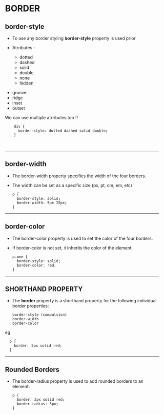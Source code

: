 # BORDER


## border-style

- To use any border styling **border-style** property is used prior
- Atrributes : 

  - dotted 
  - dashed
  - solid
  - double 
  - none 
  - hidden
<!-- these are further 3d borders -->
  - groove
  - ridge
  - inset 
  - outset

We can use multiple atrributes too !!

        div {
          border-style: dotted dashed solid double;
        }

<br>

---
## border-width

- The border-width property specifies the width of the four borders.
- The width can be set as a specific size (px, pt, cm, em, etc)

      p {
        border-style: solid;
        border-width: 5px 20px; 
      }

---
## border-color

- The border-color property is used to set the color of the four borders.
- If border-color is not set, it inherits the color of the element.

      p.one {
        border-style: solid;
        border-color: red;
      }

---


## SHORTHAND PROPERTY

- The **border** property is a shorthand property for the following individual border properties:

      border-style (compulsion)
      border-width
      border-color

eg

      p {
        border: 5px solid red;
      }

---
## Rounded Borders

- The border-radius property is used to add rounded borders to an element:

      p {
        border: 2px solid red;
        border-radius: 5px;
      }